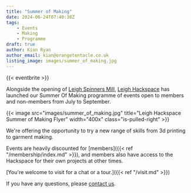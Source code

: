 ```yaml
---
title: "Summer of Making"
date: 2024-06-24T07:40:38Z
tags:
    - Events
    - Making
    - Programme
draft: true
author: Kian Ryan
author_email: kian@orangetentacle.co.uk
listing_image: images/summer_of_making.jpg
---
```


{{< eventbrite >}}

Alongside the opening of [Leigh Spinners Mill](https://www.spinnersmill.co.uk), [Leigh Hackspace](http://leighhack.org) 
has launched our Summer Of Making programme of events open to members and non-members 
from July to September.

{{< image src="images/summer_of_making.jpg" title="Leigh Hackspace Summer of Making Flyer" width="400x" class="is-pulled-right" >}}

We're offering the opportunity to try a new range of skills from 3d printing to garment making.

Events are heavily discounted for [members]({{< ref "/membership/index.md" >}}), and members also 
have access to the Hackspace for their own projects at other times.

[You're welcome to visit for a chat or a tour.]({{< ref "/visit.md" >}})

If you have any questions, please [contact us](mailto:info@leighhack.org).
